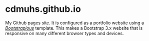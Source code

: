 # cdmuhs.github.io

My Github pages site. It is configured as a portfolio website using a [_Bootstrapious_](http://bootstrapious.com) template. This makes a Bootstrap 3.x website that is responsive on many different browser types and devices.